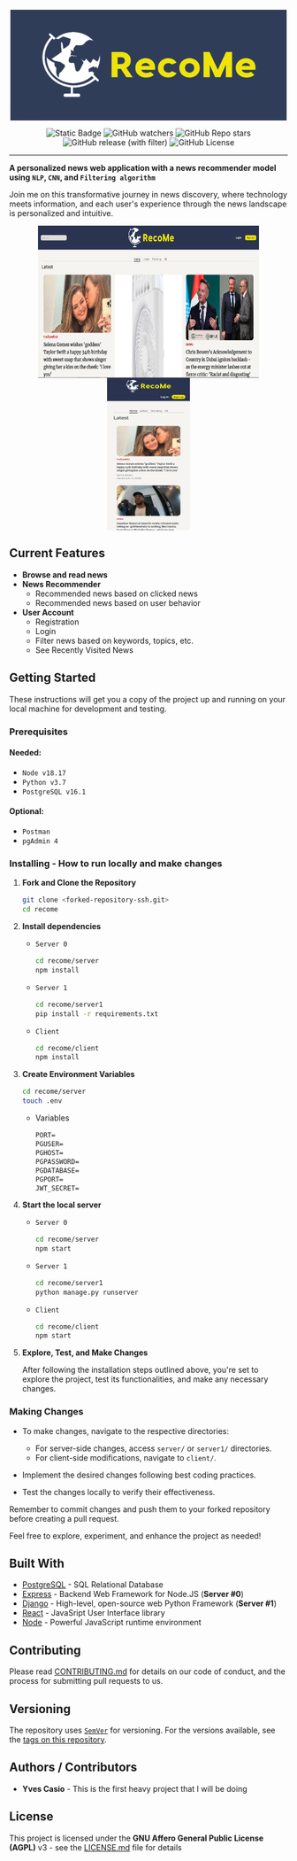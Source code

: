 <p align="center">
  <img align="center" src="/doc/img/recome-banner.png" alt="Recome Banner" width="500" height="200"> 

  <div align="center">
    
  ![Static Badge](https://img.shields.io/badge/status-pre_release-green)
  ![GitHub watchers](https://img.shields.io/github/watchers/yvesaur/recome)
  ![GitHub Repo stars](https://img.shields.io/github/stars/yvesaur/recome)
  ![GitHub release (with filter)](https://img.shields.io/github/v/release/yvesaur/recome) 
  ![GitHub License](https://img.shields.io/github/license/yvesaur/recome)
  </div>
</p>

---

**A personalized news web application with a news recommender model using `NLP`, `CNN`, and `Filtering algorithm`**


Join me on this transformative journey in news discovery, where technology meets information, and each user's experience through the news landscape is personalized and intuitive.

<p align="center">
  <img align="center" src="/doc/img/recome_desktopview.png" alt="Recome Banner" width="400" height="275"> 
  <img align="center" src="/doc/img/recome_mobile_view.png" alt="Recome Banner" height="275" width="150"> 
</p>

## Current Features
 - **Browse and read news**
 - **News Recommender**
    - Recommended news based on clicked news
    - Recommended news based on user behavior
 - **User Account**
    - Registration
    - Login
    - Filter news based on keywords, topics, etc.
    - See Recently Visited News

## Getting Started

These instructions will get you a copy of the project up and running on your local machine for development and testing.

### Prerequisites

#### Needed:
 - `Node v18.17`
 - `Python v3.7`
 - `PostgreSQL v16.1`
#### Optional:
 - `Postman`
 - `pgAdmin 4`


### Installing - How to run locally and make changes

1. **Fork and Clone the Repository**
    ```bash
    git clone <forked-repository-ssh.git>
    cd recome
    ```

2. **Install dependencies**
    - `Server 0`
  
      ```bash
      cd recome/server
      npm install
      ```
    - `Server 1`
      ```bash
      cd recome/server1
      pip install -r requirements.txt
      ```
     - `Client`
       ```bash
       cd recome/client
       npm install
       ```

3. **Create Environment Variables**
    ```bash
    cd recome/server
    touch .env
    ```
    - Variables
  
      ```properties
      PORT=
      PGUSER=
      PGHOST=
      PGPASSWORD=
      PGDATABASE=
      PGPORT=
      JWT_SECRET=
      ```

4. **Start the local server**

    - `Server 0`
  
      ```bash
      cd recome/server
      npm start
      ```
    - `Server 1`
      ```bash
      cd recome/server1
      python manage.py runserver
      ```
     - `Client`
       ```bash
       cd recome/client
       npm start
       ```

5. **Explore, Test, and Make Changes**

   After following the installation steps outlined above, you're set to explore the project, test its functionalities, and make any necessary changes.

### Making Changes
- To make changes, navigate to the respective directories:
  - For server-side changes, access `server/` or `server1/` directories.
  - For client-side modifications, navigate to `client/`.

- Implement the desired changes following best coding practices.
- Test the changes locally to verify their effectiveness.

Remember to commit changes and push them to your forked repository before creating a pull request.
  
Feel free to explore, experiment, and enhance the project as needed!

## Built With 

* [PostgreSQL](https://www.postgresql.org/) - SQL Relational Database
* [Express](https://expressjs.com/) - Backend Web Framework for Node.JS (**Server #0**)
* [Django](https://www.djangoproject.com/) - High-level, open-source web Python Framework (**Server #1**)
* [React](https://react.dev/) - JavaSript User Interface library 
* [Node](https://nodejs.org/en) - Powerful JavaScript runtime environment

## Contributing

Please read [CONTRIBUTING.md](CONTRIBUTING) for details on our code of conduct, and the process for submitting pull requests to us.

## Versioning

The repository uses [`SemVer`](http://semver.org/) for versioning. For the versions available, see the [tags on this repository](https://github.com/your/project/tags). 

## Authors / Contributors

* **Yves Casio** - This is the first heavy project that I will be doing

## License 

This project is licensed under the **GNU Affero General Public License (AGPL)** v3 - see the [LICENSE.md](LICENSE) file for details

